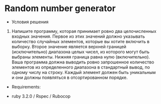# Random number generator

* Условия решения

1. Напишите программу, которая принимает ровно два целочисленных входных
значения. Первое из этих значений должно указывать количество случайных
элементов, которые вы хотите включить в выборку. Второе значение является
верхней границей (исключительно) диапазона целых чисел, из которого могут быть
выбраны элементы. Нижняя граница равна нулю (включительно).
Ваша программа должна выводить ровно запрошенное количество элементов из
определенного диапазона в стандартный вывод, по одному числу на строку. Каждый
элемент должен быть уникальным и они должны появляться в отсортированном
порядке.

* Requirements:

* ruby 3.2.0 / Rspec / Rubocop
